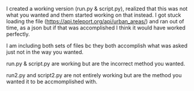 I created a working version (run.py & script.py), realized that this was not what you wanted and them started working on that instead. I got stuck loading the file (https://api.teleport.org/api/urban_areas/) and ran out of time, as a json but if that was accomplished I think it would have worked perfectly.

I am including both sets of files bc they both accomplish what was asked just not in the way you wanted.

run.py & script.py are working but are the incorrect method you wanted.

run2.py and script2.py are not entirely working but are the method you wanted it to be accmomplished with.